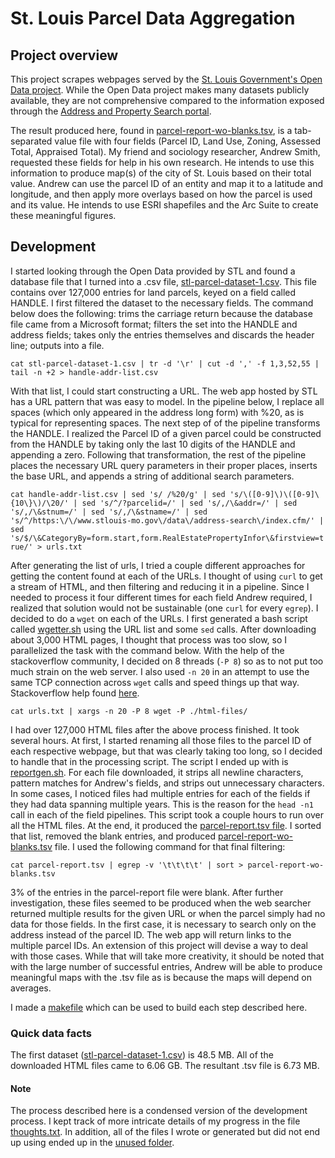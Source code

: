 # St. Louis Parcel Data Aggregation

## Project overview

This project scrapes webpages served by the [St. Louis Government's Open Data project](https://www.stlouis-mo.gov/data/). While the Open Data project makes many datasets publicly available, they are not comprehensive compared to the information exposed through the [Address and Property Search portal](https://www.stlouis-mo.gov/data/address-search/).

The result produced here, found in [parcel-report-wo-blanks.tsv](./parcel-report-wo-blanks.tsv), is a tab-separated value file with four fields (Parcel ID, Land Use, Zoning, Assessed Total, Appraised Total). My friend and sociology researcher, Andrew Smith, requested these fields for help in his own research. He intends to use this information to produce map(s) of the city of St. Louis based on their total value. Andrew can use the parcel ID of an entity and map it to a latitude and longitude, and then apply more overlays based on how the parcel is used and its value. He intends to use ESRI shapefiles and the Arc Suite to create these meaningful figures.

## Development

I started looking through the Open Data provided by STL and found a database file that I turned into a .csv file, [stl-parcel-dataset-1.csv](./stl-parcel-dataset-1.csv). This file contains over 127,000 entries for land parcels, keyed on a field called HANDLE. I first filtered the dataset to the necessary fields. The command below does the following: trims the carriage return because the database file came from a Microsoft format; filters the set into the HANDLE and address fields; takes only the entries themselves and discards the header line; outputs into a file.

`cat stl-parcel-dataset-1.csv | tr -d '\r' | cut -d ',' -f 1,3,52,55 | tail -n +2 > handle-addr-list.csv`

With that list, I could start constructing a URL. The web app hosted by STL has a URL pattern that was easy to model. In the pipeline below, I replace all spaces (which only appeared in the address long form) with %20, as is typical for representing spaces. The next step of of the pipeline transforms the HANDLE. I realized the Parcel ID of a given parcel could be constructed from the HANDLE by taking only the last 10 digits of the HANDLE and appending a zero. Following that transformation, the rest of the pipeline places the necessary URL query parameters in their proper places, inserts the base URL, and appends a string of additional search parameters.

`cat handle-addr-list.csv | sed 's/ /%20/g' | sed 's/\([0-9]\)\([0-9]\{10\}\)/\20/' | sed 's/^/?parcelid=/' | sed 's/,/\&addr=/' | sed 's/,/\&stnum=/' | sed 's/,/\&stname=/' | sed 's/^/https:\/\/www.stlouis-mo.gov\/data\/address-search\/index.cfm/' | sed 's/$/\&CategoryBy=form.start,form.RealEstatePropertyInfor\&firstview=true/' > urls.txt`

After generating the list of urls, I tried a couple different approaches for getting the content found at each of the URLs. I thought of using `curl` to get a stream of HTML, and then filtering and reducing it in a pipeline. Since I needed to process it four different times for each field Andrew required, I realized that solution would not be sustainable (one `curl` for every `egrep`). I decided to do a `wget` on each of the URLs. I first generated a bash script called [wgetter.sh](./unused/wgetter.sh) using the URL list and some `sed` calls. After downloading about 3,000 HTML pages, I thought that process was too slow, so I parallelized the task with the command below. With the help of the stackoverflow community, I decided on 8 threads (`-P 8`) so as to not put too much strain on the web server. I also used `-n 20` in an attempt to use the same TCP connection across `wget` calls and speed things up that way. Stackoverflow help found [here](https://stackoverflow.com/questions/7577615/parallel-wget-in-bash).

`cat urls.txt | xargs -n 20 -P 8 wget -P ./html-files/`

I had over 127,000 HTML files after the above process finished. It took several hours. At first, I started renaming all those files to the parcel ID of each respective webpage, but that was clearly taking too long, so I decided to handle that in the processing script. The script I ended up with is [reportgen.sh](./reportgen.sh). For each file downloaded, it strips all newline characters, pattern matches for Andrew's fields, and strips out unnecessary characters. In some cases, I noticed files had multiple entries for each of the fields if they had data spanning multiple years. This is the reason for the `head -n1` call in each of the field pipelines. This script took a couple hours to run over all the HTML files. At the end, it produced the [parcel-report.tsv file](./parcel-report.tsv). I sorted that list, removed the blank entries, and produced [parcel-report-wo-blanks.tsv](./parcel-report-wo-blanks.tsv) file. I used the following command for that final filtering:

`cat parcel-report.tsv | egrep -v '\t\t\t\t' | sort > parcel-report-wo-blanks.tsv`

3% of the entries in the parcel-report file were blank. After further investigation, these files seemed to be produced when the web searcher returned multiple results for the given URL or when the parcel simply had no data for those fields. In the first case, it is necessary to search only on the address instead of the parcel ID. The web app will return links to the multiple parcel IDs. An extension of this project will devise a way to deal with those cases. While that will take more creativity, it should be noted that with the large number of successful entries, Andrew will be able to produce meaningful maps with the .tsv file as is because the maps will depend on averages.

I made a [makefile](./makefile) which can be used to build each step described here.

### Quick data facts
The first dataset ([stl-parcel-dataset-1.csv](./stl-parcel-dataset-1.csv)) is 48.5 MB. All of the downloaded HTML files came to 6.06 GB. The resultant .tsv file is 6.73 MB.

#### Note
The process described here is a condensed version of the development process. I kept track of more intricate details of my progress in the file [thoughts.txt](./thoughts.txt). In addition, all of the files I wrote or generated but did not end up using ended up in the [unused folder](./unused/).



